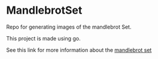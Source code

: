 # MandlebrotSet
Repo for generating images of the mandlebrot Set.

This project is made using go.

See this link for more information about the [mandlebrot set](https://en.wikipedia.org/wiki/Mandelbrot_set)
